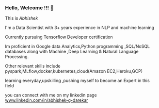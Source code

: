 ### Hello, Welcome !!! 👋

This is *Abhishek*

I'm a Data Scientist with 3+ years experience in NLP and machine learning 

Currently pursuing Tensorflow Developer certification
 

Im proficient in Google data Analytics,Python programming ,SQL/NoSQL databases along with Machine ,Deep Learning & Natural Language Processing.

Other relevant skills include pyspark,MLflow,docker,kubernetes,cloud(Amazon EC2,Heroku,GCP)

learning everyday,upskilling ,pushing myself to become an Expert in this field

you can connect with me on my linkedin page
 www.linkedin.com/in/abhishek-g-darekar
<!--
**AbhishekDarekar/AbhishekDarekar** is a ✨ _special_ ✨ repository because its `README.md` (this file) appears on your GitHub profile.

Here are some ideas to get you started:

- 🔭 I’m currently working on ...
- 🌱 I’m currently learning ...
- 👯 I’m looking to collaborate on ...
- 🤔 I’m looking for help with ...
- 💬 Ask me about ...
- 📫 How to reach me: ...
- 😄 Pronouns: ...
- ⚡ Fun fact: ...
-->
